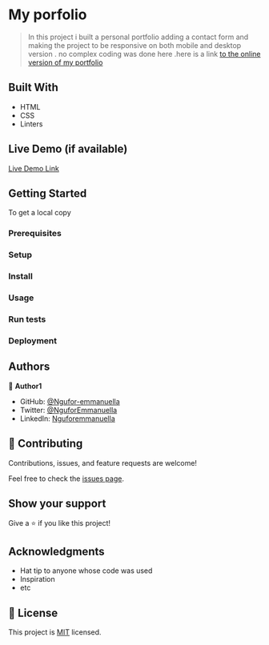 # My porfolio
> In this project i built a personal portfolio adding a contact form and making the project to 
be responsive on both mobile and desktop version  . no  complex coding was done here .here is a link 
<a href="https://ngufor-emmanuella.github.io/first-micro-project">to the online version of my portfolio</a>

## Built With

- HTML
- CSS
- Linters

## Live Demo (if available)

[Live Demo Link](https://livedemo.com)


## Getting Started
To get a local copy

### Prerequisites

### Setup

### Install

### Usage

### Run tests

### Deployment


## Authors

👤 **Author1**

- GitHub: [@Ngufor-emmanuella](https://github.com/Ngufor-emmanuella)
- Twitter: [@NguforEmmanuella](https://twitter.com/NguforEmmanuella)
- LinkedIn: [Nguforemmanuella](https://linkedin.com/in/Nguforemmanuella)


## 🤝 Contributing

Contributions, issues, and feature requests are welcome!

Feel free to check the [issues page](../../issues/).

## Show your support

Give a ⭐️ if you like this project!

## Acknowledgments

- Hat tip to anyone whose code was used
- Inspiration
- etc

## 📝 License

This project is [MIT](./MIT.md) licensed.
